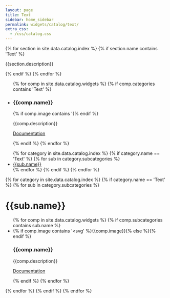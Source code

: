 ```yaml
---
layout: page
title: Text
sidebar: home_sidebar
permalink: widgets/catalog/text/
extra_css:
  - /css/catalog.css
---
```


<div class="catalog">
{% for section in site.data.catalog.index %}
 {% if section.name contains 'Text' %}
 <div class="category-description"><p>{{section.description}}</p></div>
 {% endif %}
{% endfor %}


<ul class="cards">
{% for comp in site.data.catalog.widgets %}
 {% if comp.categories contains 'Text' %}
 <li class="cards__item">
 <div class="catalog-entry">
  <h3>{{comp.name}}</h3>
  {% if comp.image contains '<svg' %}{{comp.image}}{% else %}<img alt="" src="{{comp.image}}" />{% endif %}
  <p> {{comp.description}} </p>
  <p><a href="{{comp.link}}">Documentation</a></p><div class="clear"></div>
 </div>
 </li>
 {% endif %}
{% endfor %}
</ul>

<ul>
{% for category in site.data.catalog.index %}
   {% if category.name == 'Text' %}
    {% for sub in category.subcategories %}
        <a href="#{{sub.name}}"><li>{{sub.name}}</li></a>
    {% endfor %}
   {% endif %}
{% endfor %}
</ul>


{% for category in site.data.catalog.index %}
   {% if category.name == 'Text' %}
    {% for sub in category.subcategories %}
        <h1 id="{{sub.name}}">{{sub.name}}</h1>
        <ul class="cards">
        {% for comp in site.data.catalog.widgets %}
         {% if comp.subcategories contains sub.name %}
         <li class="cards__item">
             <div class="catalog-entry" >
                  {% if comp.image contains '<svg' %}{{comp.image}}{% else %}<img alt="" src="{{comp.image}}" />{% endif %}
                  <h3>{{comp.name}}</h3>
                  <p> {{comp.description}} </p>
                  <p><a href="{{comp.link}}">Documentation</a></p><div class="clear"></div>
                 </div>
             </li>
         {% endif %}
        {% endfor %}
        </ul>
    {% endfor %}
   {% endif %}
{% endfor %}
</div>